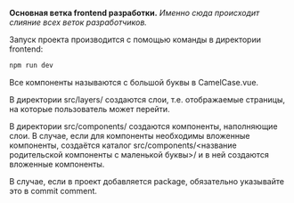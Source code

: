**Основная ветка frontend разработки.**
*Именно сюда происходит слияние всех веток разработчиков.*

Запуск проекта производится с помощью команды в директории frontend:
```bash
npm run dev
```

Все компоненты называются с большой буквы в CamelCase.vue.

В директории src/layers/ создаются слои, т.е. отображаемые страницы, на которые пользователь может перейти.

В директории src/components/ создаются компоненты, наполняющие слои. В случае, если для компоненты необходимы вложенные компоненты, создаётся каталог src/components/<название родительской компоненты с маленькой буквы>/ и в ней создаются вложенные компоненты.

В случае, если в проект добавляется package, обязательно указывайте это в commit comment.
